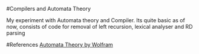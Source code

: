 #Compilers and Automata Theory

My experiment with Automata theory and Compiler.
Its quite basic as of now, consists of code for removal of left recursion, lexical analyser and RD parsing

#References
[Automata Theory by Wolfram](http://mathworld.wolfram.com/AutomataTheory)
